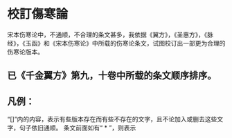 # 校訂傷寒論
宋本伤寒论中，不通顺，不合理的条文甚多，我依据《翼方》，《圣惠方》，《脉经》，《玉函》和《宋本伤寒论》中所载的伤寒论条文，试图校订出一部更为合理的伤寒论版本。

## 已《千金翼方》第九，十卷中所载的条文顺序排序。

## 凡例：
“[]”内的内容，表示有些版本存在而有些不存在的文字，且不论加入或删去这些文字，句子依旧通顺。
条文前面如有“ * ”，则表示
